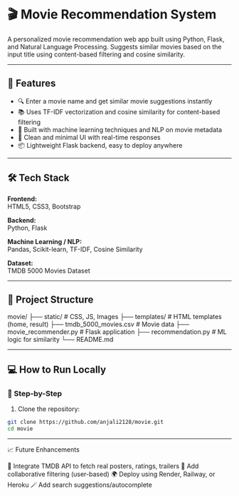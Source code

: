 # 🎬 Movie Recommendation System

A personalized movie recommendation web app built using Python, Flask, and Natural Language Processing. Suggests similar movies based on the input title using content-based filtering and cosine similarity.


---

## 🚀 Features

- 🔍 Enter a movie name and get similar movie suggestions instantly
- 📚 Uses TF-IDF vectorization and cosine similarity for content-based filtering
- 🧠 Built with machine learning techniques and NLP on movie metadata
- 🧼 Clean and minimal UI with real-time responses
- 📦 Lightweight Flask backend, easy to deploy anywhere

---

## 🛠️ Tech Stack

**Frontend:**  
HTML5, CSS3, Bootstrap

**Backend:**  
Python, Flask

**Machine Learning / NLP:**  
Pandas, Scikit-learn, TF-IDF, Cosine Similarity

**Dataset:**  
TMDB 5000 Movies Dataset

---

## 📁 Project Structure

movie/
├── static/                 # CSS, JS, Images
├── templates/              # HTML templates (home, result)
├── tmdb_5000_movies.csv    # Movie data
├── movie_recommender.py    # Flask application
├── recommendation.py       # ML logic for similarity
└── README.md

---

## 💻 How to Run Locally

### 🔧 Step-by-Step

1. Clone the repository:

```bash
git clone https://github.com/anjali2128/movie.git
cd movie
```
---
📈 Future Enhancements

🔗 Integrate TMDB API to fetch real posters, ratings, trailers
👥 Add collaborative filtering (user-based)
🌍 Deploy using Render, Railway, or Heroku
🪄 Add search suggestions/autocomplete
